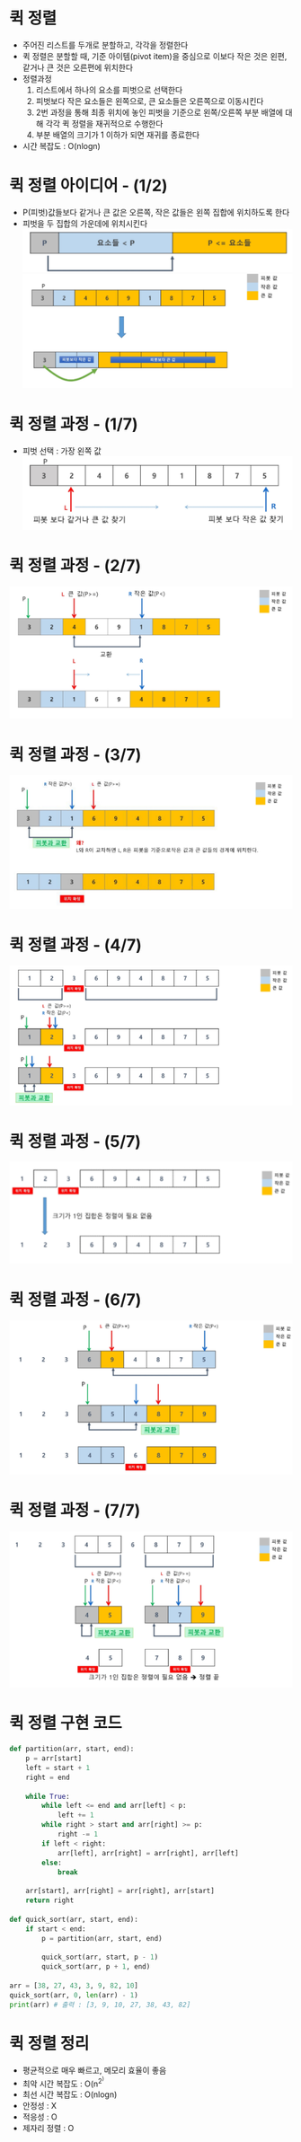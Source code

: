 # 퀵 정렬
- 주어진 리스트를 두개로 분할하고, 각각을 정렬한다
- 퀵 정렬은 분할할 때, 기준 아이템(pivot item)을 중심으로 이보다 작은 것은 왼편, 같거나 큰 것은 오른편에 위치한다
- 정렬과정
    1. 리스트에서 하나의 요소를 피벗으로 선택한다
    2. 피벗보다 작은 요소들은 왼쪽으로, 큰 요소들은 오른쪽으로 이동시킨다
    3. 2번 과정을 통해 최종 위치에 놓인 피벗을 기준으로 왼쪽/오른쪽 부분 배열에 대해 각각 퀵 정렬을 재귀적으로 수행한다
    4. 부분 배열의 크기가 1 이하가 되면 재귀를 종료한다
- 시간 복잡도 : O(nlogn)

# 퀵 정렬 아이디어 - (1/2)
- P(피벗)값들보다 같거나 큰 값은 오른쪽, 작은 값들은 왼쪽 집합에 위치하도록 한다
- 피벗을 두 집합의 가운데에 위치시킨다
![alt text](image-7.png)
![alt text](image-8.png)

# 퀵 정렬 과정 - (1/7)
- 피벗 선택 : 가장 왼쪽 값
![alt text](image-9.png)

# 퀵 정렬 과정 - (2/7)
![alt text](image-10.png)

# 퀵 정렬 과정 - (3/7)
![alt text](image-11.png)

# 퀵 정렬 과정 - (4/7)
![alt text](image-12.png)

# 퀵 정렬 과정 - (5/7)
![alt text](image-13.png)

# 퀵 정렬 과정 - (6/7)
![alt text](image-14.png)

# 퀵 정렬 과정 - (7/7)
![alt text](image-15.png)

# 퀵 정렬 구현 코드
```python
def partition(arr, start, end):
    p = arr[start]
    left = start + 1
    right = end

    while True:
        while left <= end and arr[left] < p:
            left += 1
        while right > start and arr[right] >= p:
            right -= 1
        if left < right:
            arr[left], arr[right] = arr[right], arr[left]
        else:
            break
    
    arr[start], arr[right] = arr[right], arr[start]
    return right

def quick_sort(arr, start, end):
    if start < end:
        p = partition(arr, start, end)

        quick_sort(arr, start, p - 1)
        quick_sort(arr, p + 1, end)

arr = [38, 27, 43, 3, 9, 82, 10]
quick_sort(arr, 0, len(arr) - 1)
print(arr) # 출력 : [3, 9, 10, 27, 38, 43, 82]
```

# 퀵 정렬 정리
- 평균적으로 매우 빠르고, 메모리 효율이 좋음
- 최악 시간 복잡도 : O(n<sup>2<sup>)
- 최선 시간 복잡도 : O(nlogn)
- 안정성 : X
- 적응성 : O
- 제자리 정렬 : O